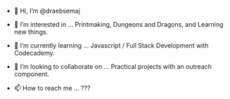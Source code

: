 - 👋 Hi, I’m @draebsemaj

- 👀 I’m interested in ...
        Printmaking, Dungeons and Dragons, and Learning new things.
        
- 🌱 I’m currently learning ...
        Javascript / Full Stack Development with Codecademy.
        
- 💞️ I’m looking to collaborate on ...
        Practical projects with an outreach component.
        
- 📫 How to reach me ...
        ???
<!---
draebsemaj/draebsemaj is a ✨ special ✨ repository because its `README.md` (this file) appears on your GitHub profile.
You can click the Preview link to take a look at your changes.
--->
